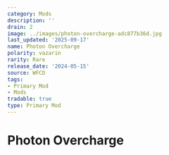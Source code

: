 ```yaml
---
category: Mods
description: ''
drain: 2
image: ../images/photon-overcharge-adc877b36d.jpg
last_updated: '2025-09-17'
name: Photon Overcharge
polarity: vazarin
rarity: Rare
release_date: '2024-05-15'
source: WFCD
tags:
- Primary Mod
- Mods
tradable: true
type: Primary Mod
---
```


# Photon Overcharge

